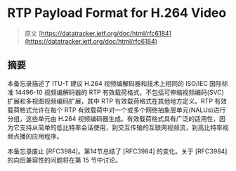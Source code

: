 # RTP Payload Format for H.264 Video

> 原文 [https://datatracker.ietf.org/doc/html/rfc6184](https://datatracker.ietf.org/doc/html/rfc6184)

## 摘要

本备忘录描述了 ITU-T 建议 H.264 视频编解码器和技术上相同的 ISO/IEC 国际标准 14496-10 视频编解码器的 RTP 有效载荷格式，不包括可伸缩视频编码(SVC)扩展和多视图视频编码扩展，其中 RTP 有效载荷格式在其他地方定义。RTP 有效载荷格式允许在每个 RTP 有效载荷中对一个或多个网络抽象层单元(NALUs)进行分组，这些单元由 H.264 视频编码器生成。有效载荷格式具有广泛的适用性，因为它支持从简单的低比特率会话使用，到交互传输的互联网视频流，到高比特率视频点播的应用程序。

本备忘录废止 [RFC3984]。第14节总结了 [RFC3984] 的变化。关于 [RFC3984] 的向后兼容性的问题将在第 15 节中讨论。
